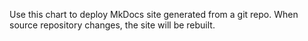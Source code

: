 Use this chart to deploy MkDocs site generated from a git repo. When source repository changes, the site will be rebuilt.
